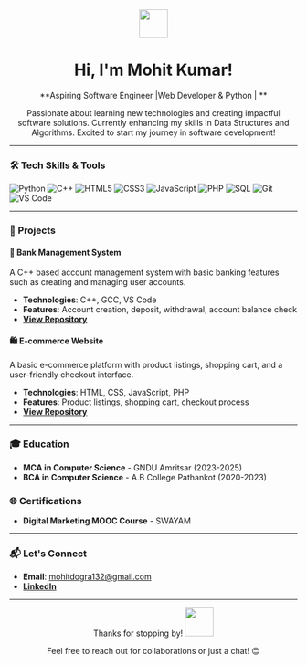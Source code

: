 <div align="center">
  <img src="https://media.giphy.com/media/hvRJCLFzcasrR4ia7z/giphy.gif" width="50">
  
  # Hi, I'm Mohit Kumar!

  **Aspiring Software Engineer |Web Developer &  Python  | **

  <p>Passionate about learning new technologies and creating impactful software solutions. Currently enhancing my skills in Data Structures and Algorithms. Excited to start my journey in software development!</p>
</div>

---

### 🛠️ Tech Skills & Tools
<p>
  <img src="https://img.shields.io/badge/-Python-3776AB?style=for-the-badge&logo=Python&logoColor=white" alt="Python">
  <img src="https://img.shields.io/badge/-C++-00599C?style=for-the-badge&logo=C%2B%2B&logoColor=white" alt="C++">
  <img src="https://img.shields.io/badge/-HTML5-E34F26?style=for-the-badge&logo=HTML5&logoColor=white" alt="HTML5">
  <img src="https://img.shields.io/badge/-CSS3-1572B6?style=for-the-badge&logo=CSS3&logoColor=white" alt="CSS3">
  <img src="https://img.shields.io/badge/-JavaScript-F7DF1E?style=for-the-badge&logo=JavaScript&logoColor=black" alt="JavaScript">
  <img src="https://img.shields.io/badge/-PHP-777BB4?style=for-the-badge&logo=PHP&logoColor=white" alt="PHP">
  <img src="https://img.shields.io/badge/-SQL-4479A1?style=for-the-badge&logo=MySQL&logoColor=white" alt="SQL">
  <img src="https://img.shields.io/badge/-Git-F05032?style=for-the-badge&logo=Git&logoColor=white" alt="Git">
  <img src="https://img.shields.io/badge/-VS%20Code-007ACC?style=for-the-badge&logo=Visual-Studio-Code&logoColor=white" alt="VS Code">
</p>

---

### 💼 Projects

#### 🏦 Bank Management System
A C++ based account management system with basic banking features such as creating and managing user accounts.

- **Technologies**: C++, GCC, VS Code
- **Features**: Account creation, deposit, withdrawal, account balance check
- **[View Repository](https://github.com/Mohitxdogra/Bank-Management-System)**

#### 🛍️ E-commerce Website
A basic e-commerce platform with product listings, shopping cart, and a user-friendly checkout interface.

- **Technologies**: HTML, CSS, JavaScript, PHP
- **Features**: Product listings, shopping cart, checkout process
- **[View Repository](https://github.com/Mohitxdogra/E-commerce-Website)**

---
<!-- This is a comment in Markdown
### 📊 GitHub Stats

<p align="center">
  <img src="https://github-readme-stats.vercel.app/api?username=Mohitxdogra&show_icons=true&theme=radical" alt="GitHub Stats" />
  <img src="https://github-readme-stats.vercel.app/api/top-langs/?username=Mohitxdogra&layout=compact&theme=radical" alt="Top Languages" />
</p>

---//
 -->


### 🎓 Education
- **MCA in Computer Science** - GNDU Amritsar (2023-2025)
- **BCA in Computer Science** - A.B College Pathankot (2020-2023)

### 🌐 Certifications
- **Digital Marketing MOOC Course** - SWAYAM

---

### 📬 Let's Connect

- **Email**: mohitdogra132@gmail.com
- [**LinkedIn**](https://www.linkedin.com/in/mohitkumar132/)

---

<div align="center">
  <p>Thanks for stopping by! <img src="https://media.giphy.com/media/jpVnC65DmYeyRL4LHS/giphy.gif" width="50px" ></p>
  <p>Feel free to reach out for collaborations or just a chat! 😊</p>
</div>
